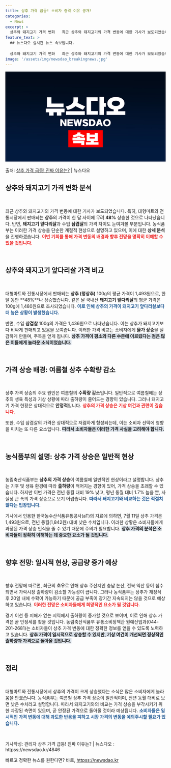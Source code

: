 ```yaml
---
title: 상추 가격 급등! 소비자 충격 이유 공개!
categories:
  - News
excerpt: >
  상추와 돼지고기 가격 변화   최근 상추와 돼지고기의 가격 변동에 대한 기사가 보도되었습니다. 기사는 대형마…
feature_text: >
  ## 뉴스다오 실시간 뉴스 속보입니다.

  상추와 돼지고기 가격 변화   최근 상추와 돼지고기의 가격 변동에 대한 기사가 보도되었습니다. 기사는 대형마…
image: '/assets/img/newsdao_breakingnews.jpg'
---
```


![뉴스다오 속보](/assets/img/newsdao_breakingnews.jpg)

<p>출처: <a href="httpss://newsdao.kr/4846" rel="dofollow">상추 가격 급등! 진짜 이유는?</a> | 뉴스다오</p>

<h2 data-ke-size="size26">상추와 돼지고기 가격 변화 분석</h2>

<p data-ke-size="size16">&nbsp;</p>

최근 상추와 돼지고기의 가격 변동에 대한 기사가 보도되었습니다. 특히, 대형마트와 전통시장에서 판매되는 **상추**의 가격이 한 달 사이에 무려 **48%** 상승한 것으로 나타났습니다. 반면, **돼지고기 앞다리살**과 수입 **삼겹살**의 가격 차이도 눈여겨볼 부분입니다. 농식품부는 이러한 가격 상승을 단순한 계절적 현상으로 설명하고 있으며, 이에 대한 **상세 분석**을 진행하겠습니다. <b><span style="color: #ee2323;">이번 기회를 통해 가격 변동의 배경과 향후 전망을 명확히 이해할 수 있을 것입니다.</span></b> 

<p data-ke-size="size16">&nbsp;</p>

<h2 data-ke-size="size26">상추와 돼지고기 앞다리살 가격 비교</h2>

<p data-ke-size="size16">&nbsp;</p>

대형마트와 전통시장에서 판매되는 **상추 (청상추)** 100g의 평균 가격이 1,493원으로, 한 달 동안 **48%**나 상승했습니다. 같은 날 국내산 **돼지고기 앞다리살**의 평균 가격은 100g에 1,480원으로 조사되었습니다. <b><span style="color: #1a5490;">이로 인해 상추의 가격이 돼지고기 앞다리살보다 더 높은 상황이 발생했습니다.</span></b> 

반면, 수입 **삼겹살** 100g의 가격은 1,436원으로 나타났습니다. 이는 상추가 돼지고기보다 비싸게 판매되고 있음을 보여줍니다. 이러한 가격 비교는 소비자에게 **물가 상승**을 실감하게 만들며, 주목을 얻게 됩니다. <b><span style="background-color: #21538527;">상추 가격이 평소와 다른 수준에 이르렀다는 점은 많은 이들에게 놀라운 소식이었습니다.</span></b>

<p data-ke-size="size16">&nbsp;</p>

<h2 data-ke-size="size26">가격 상승 배경: 여름철 상추 수확량 감소</h2>

<p data-ke-size="size16">&nbsp;</p>

상추 가격 상승의 주요 원인은 여름철의 **수확량 감소**입니다. 일반적으로 여름철에는 상추의 생육 특성과 기상 상황에 따라 출하량이 줄어드는 경향이 있습니다. 그러나 돼지고기 가격 현황은 상대적으로 **안정적**입니다. <b><span style="color: #ee2323;">상추의 가격 상승은 기상 여건과 관련이 깊습니다.</span></b> 

또한, 수입 삼겹살의 가격은 상대적으로 저렴하게 형성되는데, 이는 소비자 선택에 영향을 미치는 또 다른 요소입니다. <b><span style="background-color: #21538527;">따라서 소비자들은 이러한 가격 사실을 고려해야 합니다.</span></b>

<p data-ke-size="size16">&nbsp;</p>

<h2 data-ke-size="size26">농식품부의 설명: 상추 가격 상승은 일반적 현상</h2>

<p data-ke-size="size16">&nbsp;</p>

농림축산식품부는 **상추의 가격 상승**이 여름철에 일반적인 현상이라고 설명합니다. 상추는 기후 및 생육 환경에 따라 **출하량**이 적어지는 경향이 있어, 가격 상승을 초래할 수 있습니다. 하지만 이번 가격은 전년 동월 대비 19% 낮고, 평년 동월 대비 1.7% 높을 뿐, 사실상 큰 폭의 가격 상승으로 보기 어렵습니다. <b><span style="color: #1a5490;">따라서 돼지고기와 비교하는 것은 적절치 않다는 입장입니다.</span></b> 

기사에서 인용한 한국농수산식품유통공사(aT)의 자료에 의하면, 7월 11일 상추 가격은 1,493원으로, 전년 동월(1,842원) 대비 낮은 수치입니다. 이러한 상황은 소비자들에게 과장된 가격 상승 인식을 줄 수 있기 때문에 주의가 필요합니다. <b><span style="background-color: #21538527;">상추 가격의 분석은 소비자들이 정확히 이해하는 데 중요한 요소가 될 것입니다.</span></b>

<p data-ke-size="size16">&nbsp;</p>

<h2 data-ke-size="size26">향후 전망: 일시적 현상, 공급량 증가 예상</h2>

<p data-ke-size="size16">&nbsp;</p>

향후 전망에 따르면, 최근의 **호우**로 인해 상추 주산지인 충남 논산, 전북 익산 등이 침수되면서 가락시장 출하량이 감소할 가능성이 큽니다. 그러나 농식품부는 상추가 재정식 후 20일 내에 수확이 가능하기 때문에 공급 부족이 장기간 지속되지는 않을 것으로 예상하고 있습니다. <b><span style="color: #ee2323;">이러한 전망은 소비자들에게 희망적인 요소가 될 것입니다.</span></b> 

경기 이천 등 피해가 없는 지역에서 출하량이 증가할 것으로 보이며, 이로 인해 상추 가격은 곧 안정세를 찾을 것입니다. 농림축산식품부 유통소비정책관 원예산업과(044-201-2681)는 소비자들이 상추 가격 변동에 대한 정확한 정보를 얻을 수 있도록 노력하고 있습니다. <b><span style="background-color: #21538527;">상추 가격이 일시적으로 상승할 수 있지만, 기상 여건이 개선되면 정상적인 출하량과 가격으로 돌아올 것입니다.</span></b>

<p data-ke-size="size16">&nbsp;</p>

<h2 data-ke-size="size26">정리</h2>

<p data-ke-size="size16">&nbsp;</p>

대형마트와 전통시장에서 상추의 가격이 크게 상승했다는 소식은 많은 소비자에게 놀라움을 안겼습니다. 농식품부는 여름철 상추 가격 상승이 일반적이며, 전년 동월 대비로 보면 낮은 수치라고 설명합니다. 따라서 돼지고기와의 비교는 가격 상승을 부각시키기 위한 과장된 측면이 있으며, 곧 안정된 가격으로 돌아올 것이라 예상됩니다. <b><span style="color: #1a5490;">소비자들은 일시적인 가격 변동에 대해 과도한 반응을 피하고 시장 가격의 변동을 예의주시할 필요가 있습니다.</span></b>

<p data-ke-size="size16">&nbsp;</p>

기사작성: 관리자
상추 가격 급등! 진짜 이유는? | 뉴스다오  : httpss://newsdao.kr/4846 

빠르고 정확한 뉴스를 원한다면? 바로, <a href="httpss://newsdao.kr" rel="dofollow">httpss://newsdao.kr</a>


